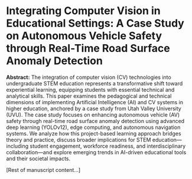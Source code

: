 # Integrating Computer Vision in Educational Settings: A Case Study on Autonomous Vehicle Safety through Real-Time Road Surface Anomaly Detection

**Abstract:** The integration of computer vision (CV) technologies into undergraduate STEM education represents a transformative shift toward experiential learning, equipping students with essential technical and analytical skills. This paper examines the pedagogical and technical dimensions of implementing Artificial Intelligence (AI) and CV systems in higher education, anchored by a case study from Utah Valley University (UVU). The case study focuses on enhancing autonomous vehicle (AV) safety through real-time road surface anomaly detection using advanced deep learning (YOLOv12), edge computing, and autonomous navigation systems. We analyze how this project-based learning approach bridges theory and practice, discuss broader implications for STEM education—including student engagement, workforce readiness, and interdisciplinary collaboration—and explore emerging trends in AI-driven educational tools and their societal impacts.

[Rest of manuscript content...]